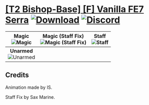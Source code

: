 # [\[T2 Bishop-Base\] \[F\] Vanilla FE7 Serra](https://github.com/Klokinator/FE-Repo/tree/main/Battle%20Animations/Magi%20-%20Holy-Type/%5BT2%20Bishop-Base%5D%20%5BF%5D%20Vanilla%20FE7%20Serra) [![Download](https://img.shields.io/badge/Download--red?style=social&logo=github)](https://minhaskamal.github.io/DownGit/#/home?url=https://github.com/Klokinator/FE-Repo/tree/main/Battle%20Animations/Magi%20-%20Holy-Type/%5BT2%20Bishop-Base%5D%20%5BF%5D%20Vanilla%20FE7%20Serra) [![Discord](https://img.shields.io/badge/Discord--blue?style=social&logo=discord)](https://discord.gg/C7VNGnyTPA)

| <b>Magic</b><br/><img alt="Magic" src="https://raw.githubusercontent.com/Klokinator/FE-Repo/main/Battle%20Animations/Magi%20-%20Holy-Type/%5BT2%20Bishop-Base%5D%20%5BF%5D%20Vanilla%20FE7%20Serra/6.%20Magic/Magic.gif"/> | <b>Magic (Staff Fix)</b><br/><img alt="Magic (Staff Fix)" src="https://raw.githubusercontent.com/Klokinator/FE-Repo/main/Battle%20Animations/Magi%20-%20Holy-Type/%5BT2%20Bishop-Base%5D%20%5BF%5D%20Vanilla%20FE7%20Serra/6.%20Magic%20(Staff%20Fix)/Magic.gif"/> | <b>Staff</b><br/><img alt="Staff" src="https://raw.githubusercontent.com/Klokinator/FE-Repo/main/Battle%20Animations/Magi%20-%20Holy-Type/%5BT2%20Bishop-Base%5D%20%5BF%5D%20Vanilla%20FE7%20Serra/7.%20Staff/Staff.gif"/> |
| :---: | :---: | :---: |
| <b>Unarmed</b><br/><img alt="Unarmed" src="https://raw.githubusercontent.com/Klokinator/FE-Repo/main/Battle%20Animations/Magi%20-%20Holy-Type/%5BT2%20Bishop-Base%5D%20%5BF%5D%20Vanilla%20FE7%20Serra/8.%20Unarmed/Unarmed.gif"/> |

## Credits

Animation made by IS.

Staff Fix by Sax Marine.


